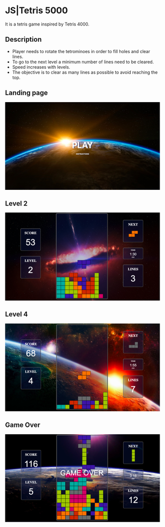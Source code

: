 # JS|Tetris 5000
It is a tetris game inspired by Tetris 4000.

## Description

* Player needs to rotate the tetrominoes in order to fill holes and clear lines.
* To go to the next level a minimum number of lines need to be cleared. 
* Speed increases with levels.
* The objective is to clear as many lines as possible to avoid reaching the top.

## Landing page
![Landing page](images/landing.png)

## Level 2
![Landing page](images/level-2.png)

## Level 4
![Landing page](images/level-4.png)

## Game Over
![Landing page](images/game-over.png)
